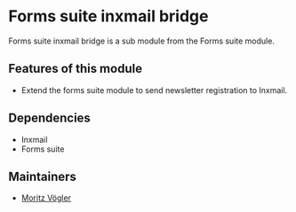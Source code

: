 Forms suite inxmail bridge
=========

Forms suite inxmail bridge is a sub module from the Forms suite module.

Features of this module
-----------

* Extend the forms suite module to send newsletter registration to Inxmail.

Dependencies
------------

* Inxmail
* Forms suite

Maintainers
-----------

* [Moritz Vögler](mailto:mvoegler@artus.com)

